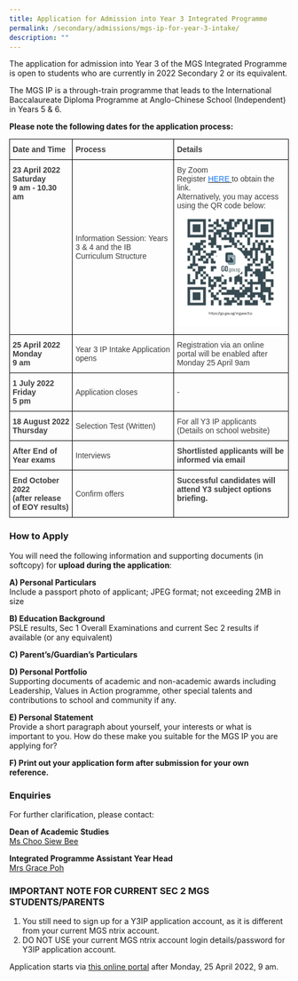 ```yaml
---
title: Application for Admission into Year 3 Integrated Programme
permalink: /secondary/admissions/mgs-ip-for-year-3-intake/
description: ""
---
```


The application for admission into Year 3 of the MGS Integrated Programme is open to students who are currently in 2022 Secondary 2 or its equivalent.

The MGS IP is a through-train programme that leads to the International Baccalaureate Diploma Programme at Anglo-Chinese School (Independent) in Years 5 & 6.

**Please note the following dates for the application process:**

<style type="text/css">
.tg  {border-collapse:collapse;border-spacing:0;}
.tg td{border-color:black;border-style:solid;border-width:1px;font-family:Arial, sans-serif;font-size:14px;
  overflow:hidden;padding:10px 5px;word-break:normal;}
.tg th{border-color:black;border-style:solid;border-width:1px;font-family:Arial, sans-serif;font-size:14px;
  font-weight:normal;overflow:hidden;padding:10px 5px;word-break:normal;}
.tg .tg-retb{color:#3D3D3D;font-weight:bold;text-align:left;vertical-align:middle}
.tg .tg-bzr3{color:#3D3D3D;font-weight:bold;text-align:left;vertical-align:top}
.tg .tg-lc1c{color:#3D3D3D;text-align:left;vertical-align:middle}
</style>
<table class="tg">
<thead>
  <tr>
    <th class="tg-retb"><span style="color:inherit;background-color:transparent">Date and Time</span></th>
    <th class="tg-retb"><span style="color:inherit;background-color:transparent">Process</span></th>
    <th class="tg-retb"><span style="color:inherit;background-color:transparent">Details</span></th>
  </tr>
</thead>
<tbody>
  <tr>
    <td class="tg-bzr3">23 April 2022<br><span style="color:inherit;background-color:transparent">Saturday</span><br><span style="color:inherit;background-color:transparent">9 am - 10.30 am</span></td>
    <td class="tg-lc1c"><span style="color:inherit;background-color:transparent">Information Session: Years 3 &amp; 4 and the IB Curriculum Structure</span></td>
    <td class="tg-lc1c"><span style="color:inherit;background-color:transparent">By Zoom</span><br><span style="color:inherit;background-color:transparent">Register</span> <a href="https://go.gov.sg/mgyear3ip"><span style="text-decoration:none;color:#1677F1">HERE</span></a><a href="https://go.gov.sg/mgyear3ip"> </a><span style="color:inherit;background-color:transparent">to obtain the link.</span><br><span style="color:inherit;background-color:transparent">Alternatively, you may access using the QR code below: </span><br><img src="/images/dsa-yr3ip-2022-qrcode.png" alt="dsa-yr3ip-2022-qrcode.png" width="194" height="211"></td>
  </tr>
  <tr>
    <td class="tg-bzr3">25 April 2022<br><span style="color:inherit;background-color:transparent">Monday</span><br><span style="color:inherit;background-color:transparent">9 am</span></td>
    <td class="tg-lc1c"><span style="color:inherit;background-color:transparent">Year 3 IP Intake Application opens</span></td>
    <td class="tg-lc1c"><span style="color:inherit;background-color:transparent">Registration via an online portal will be enabled after Monday 25 April 9am</span><br></td>
  </tr>
  <tr>
    <td class="tg-bzr3">1 July 2022<br><span style="color:inherit;background-color:transparent">Friday</span><br><span style="color:inherit;background-color:transparent">5 pm</span></td>
    <td class="tg-lc1c"><span style="color:inherit;background-color:transparent">Application closes</span></td>
    <td class="tg-lc1c"><span style="color:inherit;background-color:transparent"> -</span></td>
  </tr>
  <tr>
    <td class="tg-bzr3">18 August 2022<br><span style="color:inherit;background-color:transparent">Thursday</span><br></td>
    <td class="tg-lc1c"><span style="color:inherit;background-color:transparent">Selection Test (Written)</span></td>
    <td class="tg-lc1c"><span style="color:inherit;background-color:transparent">For</span> all <span style="color:inherit;background-color:transparent">Y3 IP applicants</span><br><span style="color:inherit;background-color:transparent">(Details on school website)</span><br></td>
  </tr>
  <tr>
    <td class="tg-bzr3">After End of Year exams</td>
    <td class="tg-lc1c"><span style="color:inherit;background-color:transparent">Interviews</span></td>
    <td class="tg-bzr3">Shortlisted <span style="color:inherit;background-color:transparent">applicants will be informed via email</span><br></td>
  </tr>
  <tr>
    <td class="tg-bzr3">End October 2022<br><span style="color:inherit;background-color:transparent">(after release of EOY results)</span></td>
    <td class="tg-lc1c"><span style="color:inherit;background-color:transparent">Confirm offers</span><br></td>
    <td class="tg-bzr3">Successful <span style="color:inherit;background-color:transparent">candidates will attend Y3 subject options briefing.</span></td>
  </tr>
</tbody>
</table>

### How to Apply


You will need the following information and supporting documents (in softcopy) for **upload during the application**:

  

**A) Personal Particulars** <br>
Include a passport photo of applicant; JPEG format; not exceeding 2MB in size

  

**B) Education Background** <br>
PSLE results, Sec 1 Overall Examinations and current Sec 2 results if available (or any equivalent)

  

**C) Parent’s/Guardian’s Particulars**

  

**D) Personal Portfolio** <br>
Supporting documents of academic and non-academic awards including Leadership, Values in Action programme, other special talents and contributions to school and community if any.

  

**E) Personal Statement** <br>
Provide a short paragraph about yourself, your interests or what is important to you. How do these make you suitable for the MGS IP you are applying for?

 
**F) Print out your application form after submission for your own reference.**

### Enquiries

For further clarification, please contact:  
  
**Dean of Academic Studies**  
[Ms Choo Siew Bee](mailto:choo_siew_bee@schools.gov.sg)  
  
**Integrated Programme Assistant Year Head**  
[Mrs Grace Poh](mailto:grace_poh@schools.gov.sg)

### IMPORTANT NOTE FOR CURRENT SEC 2 MGS STUDENTS/PARENTS


1.  You still need to sign up for a Y3IP application account, as it is different from your current MGS ntrix account.
2.  DO NOT USE your current MGS ntrix account login details/password for Y3IP application account.  
    

Application starts via [this online portal](https://mgs.ntrix.sg/schooladmission/index_applicant.aspx) after Monday, 25 April 2022, 9 am.